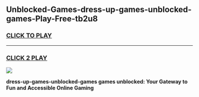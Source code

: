 
## Unblocked-Games-dress-up-games-unblocked-games-Play-Free-tb2u8
<h3>
<a href="https://premium76.site?title=dress-up-games-unblocked-games&ref=23A">CLICK TO PLAY</a></h3>
<hr>

<h3>
<a href="https://premium76.site?title=dress-up-games-unblocked-games&ref=23A">CLICK 2 PLAY</a>
  
</h3>

<a href="https://premium76.site?title=dress-up-games-unblocked-games&ref=23A"><img src="https://clearcache.store/games.png"></a>


**dress-up-games-unblocked-games games unblocked: Your Gateway to Fun and Accessible Online Gaming**
